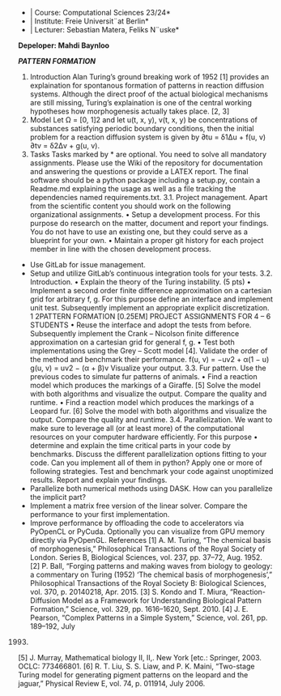 * | Course: Computational Sciences 23/24*
* | Institute: Freie Universit¨at Berlin*
* | Lecturer: Sebastian Matera, Feliks N¨uske*

**Depeloper: Mahdi Baynloo**

***PATTERN FORMATION***

1. Introduction
Alan Turing’s ground breaking work of 1952 [1] provides an explaination for
spontanous formation of patterns in reaction diffusion systems. Although the direct
proof of the actual biological mechanisms are still missing, Turing’s explaination is
one of the central working hypotheses how morphogenesis actually takes place. [2, 3]
2. Model
Let Ω = [0, 1]2 and let u(t, x, y), v(t, x, y) be concentrations of substances satisfying periodic boundary conditions, then the initial problem for a reaction diffusion
system is given by
∂tu = δ1∆u + f(u, v)
∂tv = δ2∆v + g(u, v).
3. Tasks
Tasks marked by * are optional. You need to solve all mandatory assignments.
Please use the Wiki of the repository for documentation and answering the questions
or provide a LATEX report. The final software should be a python package including
a setup.py, contain a Readme.md explaining the usage as well as a file tracking the
dependencies named requirements.txt.
3.1. Project management. Apart from the scientific content you should work on
the following organizational assignments.
• Setup a development process. For this purpose do research on the matter,
document and report your findings. You do not have to use an existing
one, but they could serve as a blueprint for your own.
• Maintain a proper git history for each project member in line with the
chosen development process.
* Use GitLab for issue management.
* Setup and utilize GitLab’s continuous integration tools for your tests.
3.2. Introduction.
• Explain the theory of the Turing instability. (5 pts)
• Implement a second order finite difference approximation on a cartesian
grid for arbitrary f, g. For this purpose define an interface and implement
unit test. Subsequently implement an appropriate explicit discretization.
1
2PATTERN FORMATION [0.25EM] PROJECT ASSIGNMENTS FOR 4 – 6 STUDENTS
• Reuse the interface and adopt the tests from before. Subsequently implement the Crank – Nicolson finite difference approximation on a cartesian
grid for general f, g.
• Test both implementations using the Grey – Scott model [4]. Validate the
order of the method and benchmark their performance.
f(u, v) = −uv2 + α(1 − u)
g(u, v) = uv2 − (α + β)v
Visualize your output.
3.3. Fur pattern. Use the previous codes to simulate fur patterns of animals.
• Find a reaction model which produces the markings of a Giraffe. [5] Solve
the model with both algorithms and visualize the output. Compare the
quality and runtime.
• Find a reaction model which produces the markings of a Leopard fur. [6]
Solve the model with both algorithms and visualize the output. Compare
the quality and runtime.
3.4. Parallelization. We want to make sure to leverage all (or at least more) of the
computational resources on your computer hardware efficiently. For this purpose
• determine and explain the time critical parts in your code by benchmarks.
Discuss the different parallelization options fitting to your code. Can you
implement all of them in python?
Apply one or more of following strategies. Test and benchmark your code against
unoptimized results. Report and explain your findings.
* Parallelize both numerical methods using DASK. How can you parallelize
the implicit part?
* Implement a matrix free version of the linear solver. Compare the performance to your first implementation.
* Improve performance by offloading the code to accelerators via PyOpenCL
or PyCuda. Optionally you can visualize from GPU memory directly via
PyOpenGL.
References
[1] A. M. Turing, “The chemical basis of morphogenesis,” Philosophical Transactions of the Royal
Society of London. Series B, Biological Sciences, vol. 237, pp. 37–72, Aug. 1952.
[2] P. Ball, “Forging patterns and making waves from biology to geology: a commentary on Turing
(1952) ‘The chemical basis of morphogenesis’,” Philosophical Transactions of the Royal Society
B: Biological Sciences, vol. 370, p. 20140218, Apr. 2015.
[3] S. Kondo and T. Miura, “Reaction-Diffusion Model as a Framework for Understanding Biological Pattern Formation,” Science, vol. 329, pp. 1616–1620, Sept. 2010.
[4] J. E. Pearson, “Complex Patterns in a Simple System,” Science, vol. 261, pp. 189–192, July
1993.
[5] J. Murray, Mathematical biology II, II,. New York [etc.: Springer, 2003. OCLC: 773466801.
[6] R. T. Liu, S. S. Liaw, and P. K. Maini, “Two-stage Turing model for generating pigment
patterns on the leopard and the jaguar,” Physical Review E, vol. 74, p. 011914, July 2006.
